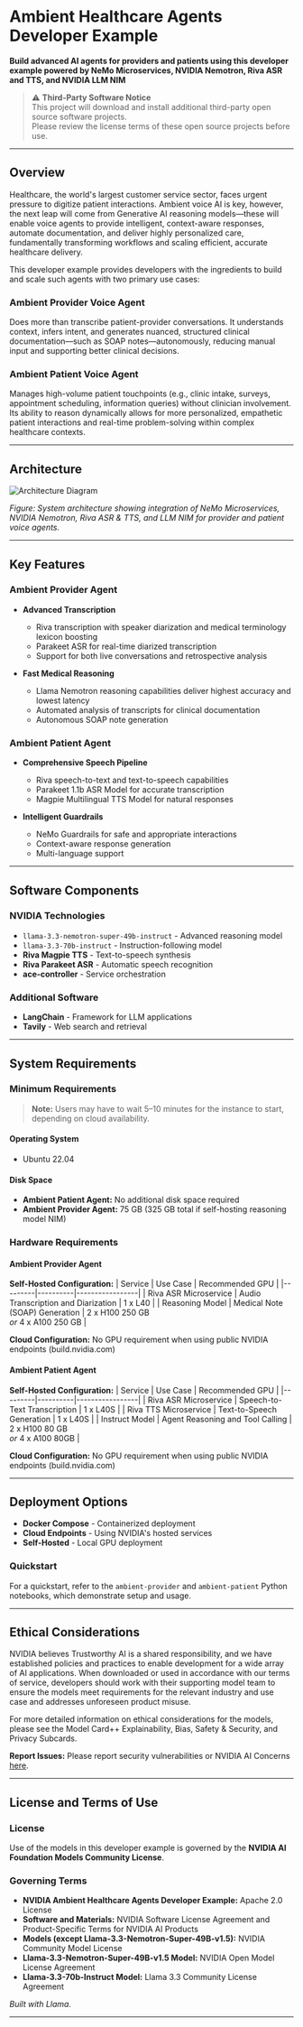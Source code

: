 # Ambient Healthcare Agents Developer Example

**Build advanced AI agents for providers and patients using this developer example powered by NeMo Microservices, NVIDIA Nemotron, Riva ASR and TTS, and NVIDIA LLM NIM**

> ⚠️ **Third-Party Software Notice**  
> This project will download and install additional third-party open source software projects.  
> Please review the license terms of these open source projects before use.

---

## Overview

Healthcare, the world's largest customer service sector, faces urgent pressure to digitize patient interactions. Ambient voice AI is key, however, the next leap will come from Generative AI reasoning models—these will enable voice agents to provide intelligent, context-aware responses, automate documentation, and deliver highly personalized care, fundamentally transforming workflows and scaling efficient, accurate healthcare delivery.

This developer example provides developers with the ingredients to build and scale such agents with two primary use cases:

### **Ambient Provider Voice Agent**
Does more than transcribe patient-provider conversations. It understands context, infers intent, and generates nuanced, structured clinical documentation—such as SOAP notes—autonomously, reducing manual input and supporting better clinical decisions.

### **Ambient Patient Voice Agent**
Manages high-volume patient touchpoints (e.g., clinic intake, surveys, appointment scheduling, information queries) without clinician involvement. Its ability to reason dynamically allows for more personalized, empathetic patient interactions and real-time problem-solving within complex healthcare contexts.

---

## Architecture

![Architecture Diagram](assets/architecture-diagram.png)

*Figure: System architecture showing integration of NeMo Microservices, NVIDIA Nemotron, Riva ASR & TTS, and LLM NIM for provider and patient voice agents.*

---

## Key Features

### **Ambient Provider Agent**

- **Advanced Transcription**
  - Riva transcription with speaker diarization and medical terminology lexicon boosting
  - Parakeet ASR for real-time diarized transcription
  - Support for both live conversations and retrospective analysis

- **Fast Medical Reasoning**
  - Llama Nemotron reasoning capabilities deliver highest accuracy and lowest latency
  - Automated analysis of transcripts for clinical documentation
  - Autonomous SOAP note generation

### **Ambient Patient Agent**

- **Comprehensive Speech Pipeline**
  - Riva speech-to-text and text-to-speech capabilities
  - Parakeet 1.1b ASR Model for accurate transcription
  - Magpie Multilingual TTS Model for natural responses

- **Intelligent Guardrails**
  - NeMo Guardrails for safe and appropriate interactions
  - Context-aware response generation
  - Multi-language support

---

## Software Components

### **NVIDIA Technologies**
- `llama-3.3-nemotron-super-49b-instruct` - Advanced reasoning model
- `llama-3.3-70b-instruct` - Instruction-following model
- **Riva Magpie TTS** - Text-to-speech synthesis
- **Riva Parakeet ASR** - Automatic speech recognition
- **ace-controller** - Service orchestration

### **Additional Software**
- **LangChain** - Framework for LLM applications
- **Tavily** - Web search and retrieval

---

## System Requirements

### **Minimum Requirements**

> **Note:** Users may have to wait 5–10 minutes for the instance to start, depending on cloud availability.

#### **Operating System**
- Ubuntu 22.04

#### **Disk Space**
- **Ambient Patient Agent:** No additional disk space required
- **Ambient Provider Agent:** 75 GB (325 GB total if self-hosting reasoning model NIM)

### **Hardware Requirements**

#### **Ambient Provider Agent**

**Self-Hosted Configuration:**
| Service | Use Case | Recommended GPU |
|---------|----------|-----------------|
| Riva ASR Microservice | Audio Transcription and Diarization | 1 x L40 |
| Reasoning Model | Medical Note (SOAP) Generation | 2 x H100 250 GB<br>*or* 4 x A100 250 GB |

**Cloud Configuration:** No GPU requirement when using public NVIDIA endpoints (build.nvidia.com)

#### **Ambient Patient Agent**

**Self-Hosted Configuration:**
| Service | Use Case | Recommended GPU |
|---------|----------|-----------------|
| Riva ASR Microservice | Speech-to-Text Transcription | 1 x L40S |
| Riva TTS Microservice | Text-to-Speech Generation | 1 x L40S |
| Instruct Model | Agent Reasoning and Tool Calling | 2 x H100 80 GB<br>*or* 4 x A100 80GB |

**Cloud Configuration:** No GPU requirement when using public NVIDIA endpoints (build.nvidia.com)

---

## Deployment Options

- **Docker Compose** - Containerized deployment
- **Cloud Endpoints** - Using NVIDIA's hosted services
- **Self-Hosted** - Local GPU deployment

### **Quickstart**
For a quickstart, refer to the `ambient-provider` and `ambient-patient` Python notebooks, which demonstrate setup and usage.

---

## Ethical Considerations

NVIDIA believes Trustworthy AI is a shared responsibility, and we have established policies and practices to enable development for a wide array of AI applications. When downloaded or used in accordance with our terms of service, developers should work with their supporting model team to ensure the models meet requirements for the relevant industry and use case and addresses unforeseen product misuse. 

For more detailed information on ethical considerations for the models, please see the Model Card++ Explainability, Bias, Safety & Security, and Privacy Subcards. 

**Report Issues:** Please report security vulnerabilities or NVIDIA AI Concerns [here](https://www.nvidia.com/en-us/support/submit-security-vulnerability/).

---

## License and Terms of Use

### **License**
Use of the models in this developer example is governed by the **NVIDIA AI Foundation Models Community License**.

### **Governing Terms**
- **NVIDIA Ambient Healthcare Agents Developer Example:** Apache 2.0 License
- **Software and Materials:** NVIDIA Software License Agreement and Product-Specific Terms for NVIDIA AI Products
- **Models (except Llama-3.3-Nemotron-Super-49B-v1.5):** NVIDIA Community Model License
- **Llama-3.3-Nemotron-Super-49B-v1.5 Model:** NVIDIA Open Model License Agreement
- **Llama-3.3-70b-Instruct Model:** Llama 3.3 Community License Agreement

*Built with Llama.*

---
